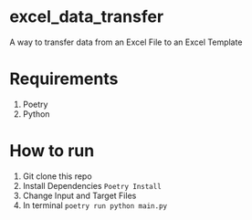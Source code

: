 # excel_data_transfer
A way to transfer data from an Excel File to an Excel Template 

# Requirements
1. Poetry
2. Python

# How to run 
1. Git clone this repo
2. Install Dependencies `Poetry Install`
3. Change Input and Target Files 
4. In terminal `poetry run python main.py` 
